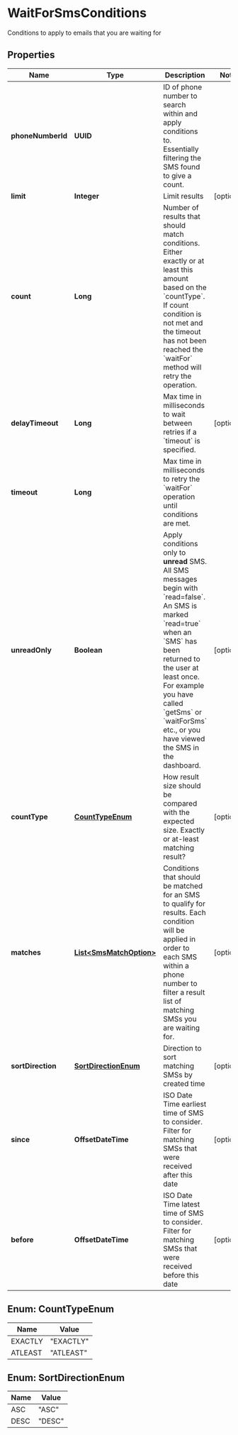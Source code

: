 

# WaitForSmsConditions

Conditions to apply to emails that you are waiting for

## Properties

| Name | Type | Description | Notes |
|------------ | ------------- | ------------- | -------------|
|**phoneNumberId** | **UUID** | ID of phone number to search within and apply conditions to. Essentially filtering the SMS found to give a count. |  |
|**limit** | **Integer** | Limit results |  [optional] |
|**count** | **Long** | Number of results that should match conditions. Either exactly or at least this amount based on the &#x60;countType&#x60;. If count condition is not met and the timeout has not been reached the &#x60;waitFor&#x60; method will retry the operation. |  |
|**delayTimeout** | **Long** | Max time in milliseconds to wait between retries if a &#x60;timeout&#x60; is specified. |  [optional] |
|**timeout** | **Long** | Max time in milliseconds to retry the &#x60;waitFor&#x60; operation until conditions are met. |  |
|**unreadOnly** | **Boolean** | Apply conditions only to **unread** SMS. All SMS messages begin with &#x60;read&#x3D;false&#x60;. An SMS is marked &#x60;read&#x3D;true&#x60; when an &#x60;SMS&#x60; has been returned to the user at least once. For example you have called &#x60;getSms&#x60; or &#x60;waitForSms&#x60; etc., or you have viewed the SMS in the dashboard. |  [optional] |
|**countType** | [**CountTypeEnum**](#CountTypeEnum) | How result size should be compared with the expected size. Exactly or at-least matching result? |  [optional] |
|**matches** | [**List&lt;SmsMatchOption&gt;**](SmsMatchOption) | Conditions that should be matched for an SMS to qualify for results. Each condition will be applied in order to each SMS within a phone number to filter a result list of matching SMSs you are waiting for. |  [optional] |
|**sortDirection** | [**SortDirectionEnum**](#SortDirectionEnum) | Direction to sort matching SMSs by created time |  [optional] |
|**since** | **OffsetDateTime** | ISO Date Time earliest time of SMS to consider. Filter for matching SMSs that were received after this date |  [optional] |
|**before** | **OffsetDateTime** | ISO Date Time latest time of SMS to consider. Filter for matching SMSs that were received before this date |  [optional] |



## Enum: CountTypeEnum

| Name | Value |
|---- | -----|
| EXACTLY | &quot;EXACTLY&quot; |
| ATLEAST | &quot;ATLEAST&quot; |



## Enum: SortDirectionEnum

| Name | Value |
|---- | -----|
| ASC | &quot;ASC&quot; |
| DESC | &quot;DESC&quot; |




